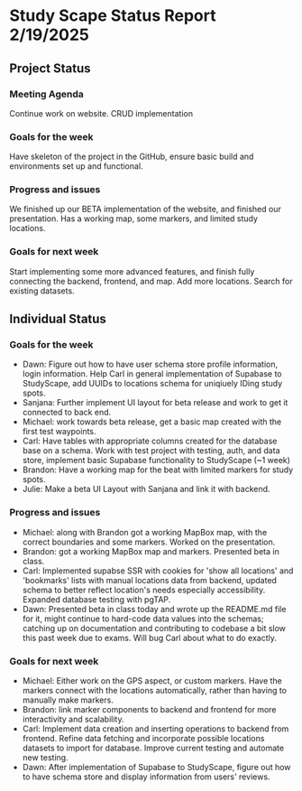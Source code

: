# Study Scape Status Report 2/19/2025

## Project Status

### Meeting Agenda
Continue work on website. CRUD implementation

### Goals for the week
Have skeleton of the project in the GitHub, ensure basic build and environments set up and functional.

### Progress and issues
We finished up our BETA implementation of the website, and finished our presentation. Has a working map, some markers, and limited study locations. 

### Goals for next week
Start implementing some more advanced features, and finish fully connecting the backend, frontend, and map. Add more locations. Search for existing datasets.

## Individual Status

### Goals for the week
- Dawn: Figure out how to have user schema store profile information, login information. Help Carl in general implementation of Supabase to StudyScape, add UUIDs to locations schema for uniqiuely IDing study spots.
- Sanjana: Further implement UI layout for beta release and work to get it connected to back end. 
- Michael: work towards beta release, get a basic map created with the first test waypoints.
- Carl: Have tables with appropriate columns created for the database base on a schema. Work with test project with testing, auth, and data store, implement basic Supabase functionality to StudyScape (~1 week)
- Brandon: Have a working map for the beat with limited markers for study spots.
- Julie: Make a beta UI Layout with Sanjana and link it with backend.


### Progress and issues
- Michael: along with Brandon got a working MapBox map, with the correct boundaries and some markers. Worked on the presentation.
- Brandon: got a working MapBox map and markers. Presented beta in class.
- Carl: Implemented supabse SSR with cookies for 'show all locations' and 'bookmarks' lists with manual locations data from backend, updated schema to better reflect location's needs especially accessibility. Expanded database testing with pgTAP.
- Dawn: Presented beta in class today and wrote up the README.md file for it, might continue to hard-code data values into the schemas; catching up on documentation and contributing to codebase a bit slow this past week due to exams. Will bug Carl about what to do exactly.


### Goals for next week
- Michael: Either work on the GPS aspect, or custom markers. Have the markers connect with the locations automatically, rather than having to manually make markers. 
- Brandon: link marker components to backend and frontend for more interactivity and scalability.
- Carl: Implement data creation and inserting operations to backend from frontend. Refine data fetching and incorporate possible locations datasets to import for database. Improve current testing and automate new testing.
- Dawn: After implementation of Supabase to StudyScape, figure out how to have schema store and display information from users' reviews.